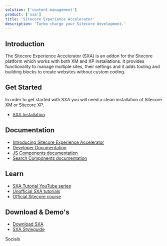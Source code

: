 ```yaml
---
solution: ['content-management']
product: ['sxa']
title: 'Sitecore Experience Accelerator'
description: 'Turbo charge your Sitecore development.'
---
```


## Introduction
The Sitecore Experience Accelerator (SXA) is an addon for the Sitecore platform which works with both XM and XP installations. It provides functionality to manage multiple sites, their settings and it adds tooling and building blocks to create websites without custom coding.


## Get Started
In order to get started with SXA you will need a clean installation of Sitecore XM or Sitecore XP.
- [SXA Installation](https://dev.sitecore.net/Downloads/Sitecore_Experience_Accelerator/10x/Sitecore_Experience_Accelerator_1010.aspx)

## Documentation

- [Introducing Sitecore Experience Accelerator](https://doc.sitecore.com/en/users/sxa/101/sitecore-experience-accelerator/introducing-sitecore-experience-accelerator.html)
- [Developer Documentation](https://doc.sitecore.com/en/developers/sxa/101/sitecore-experience-accelerator/index-en.html)
- [JS Components documentation](https://doc.sitecore.com/en/developers/sxa/components-theme-jsdoc/en/index.html)
- [Search Components documentation](https://doc.sitecore.com/en/developers/sxa/jsdoc-search-components/en/index.html)

## Learn

- [SXA Tutorial YouTube series](https://www.youtube.com/watch?v=nMTUitaBMek)
- [Unofficial SXA tutorials](https://www.youtube.com/c/SXA-Tutorials)
- [Official Sitecore course](https://learning.sitecore.com/course/sitecore-experience-accelerator-sxa-collection)

## Download & Demo's
- [Download SXA](https://dev.sitecore.net/Downloads/Sitecore_Experience_Accelerator.aspx)
- [SXA Styleguide]()

Socials

